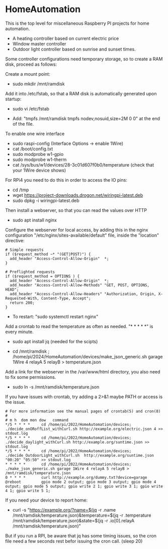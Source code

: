 HomeAutomation
==============

This is the top level for miscellaneous Raspberry PI projects for home automation.

* A heating controller based on current electric price
* Window master controller
* Outdoor light controller based on sunrise and sunset times.

Some controller configurations need temporary storage, so to create a RAM disk, proceed as follows:

Create a mount point:

* sudo mkdir /mnt/ramdisk

Add it into /etc/fstab, so that a RAM disk is automatically generated upon startup:

* sudo vi /etc/fstab

* Add: "tmpfs /mnt/ramdisk tmpfs nodev,nosuid,size=2M 0 0" at the end of the file.

To enable one wire interface

* sudo raspi-config   (Interface Options -> enable 1Wire)
* cat /boot/config.txt   
* sudo modprobe w1-gpio
* sudo modprobe w1-therm
* cat /sys/bus/w1/devices/28-3c01d607f0b0/temperature  (check that your 1Wire device shows)

For RPi4 you need to do this in order to access the IO pins:

* cd /tmp
* wget https://project-downloads.drogon.net/wiringpi-latest.deb
* sudo dpkg -i wiringpi-latest.deb

Then install a webserver, so that you can read the values over HTTP

* sudo apt install nginx

Configure the webserver for local access, by adding this in the nginx configuration "/etc/nginx/sites-available/default" file, inside the "location" directive:

    # Simple requests
    if ($request_method ~* "(GET|POST)") {
      add_header "Access-Control-Allow-Origin"  *;
    }

    # Preflighted requests
    if ($request_method = OPTIONS ) {
      add_header "Access-Control-Allow-Origin"  *;
      add_header "Access-Control-Allow-Methods" "GET, POST, OPTIONS, HEAD";
      add_header "Access-Control-Allow-Headers" "Authorization, Origin, X-Requested-With, Content-Type, Accept";
      return 200;
    }
    
* To restart: "sudo systemctl restart nginx"

Add a crontab to read the temperature as often as needed. "* * * * *" is every minute.

* sudo apt install jq   (needed for the scipts)

* cd /mnt/ramdisk ;  /home/pi/2024/HomeAutomation/devices/make_json_generic.sh garage 1Wire 4 relayA 5 relayB > temperature.json
    
Add a link for the webserver in the /var/www/html directory, you also need to fix some permissions.

* sudo ln -s /mnt/ramdisk/temperature.json

If you have issues with crontab, try adding a 2>&1 maybe PATH or access is the issue.

    # For more information see the manual pages of crontab(5) and cron(8)
    # 
    # m h  dom mon dow   command
    */5 * * * * 	cd /home/pi/2022/HomeAutomation/devices; ./decide_onORoffList_withCurl.sh http://example.org/electric.json 4 >> stdout.log
    */5 * * * * 	cd /home/pi/2022/HomeAutomation/devices; ./decide_daylight_withCurl.sh http://example.org/suntime.json >> stdout.log
    */5 * * * * 	cd /home/pi/2022/HomeAutomation/devices; ./decide_OutdoorLight_withCurl.sh  http://example.org/suntime.json "00:20" "05:50" >> stdout.log
    * * * * *	    cd /home/pi/2022/HomeAutomation/devices; ./make_json_generic.sh garage 1Wire 4 relayA 5 relayB > /mnt/ramdisk/temperature.json
    0 * * * *	    curl http://example.org/dummy.txt?device=garage
    @reboot		    gpio mode 2 output; gpio mode 3 output; gpio mode 4 output; gpio mode 5 output; gpio write 2 1; gpio write 3 1; gpio write 4 1; gpio write 5 1;

If you need your device to report home:

* curl -s "https://example.org/?name=$(jq -r .name /mnt/ramdisk/temperature.json)&temperature=$(jq -r .temperature /mnt/ramdisk/temperature.json)&state=$(jq -r .io[0].relayA  /mnt/ramdisk/temperature.json)"

But if you run a RPI, be aware that jq has some timing issues, so the cron file need a few seconds rest befor issuing the cron call. (sleep 20)
